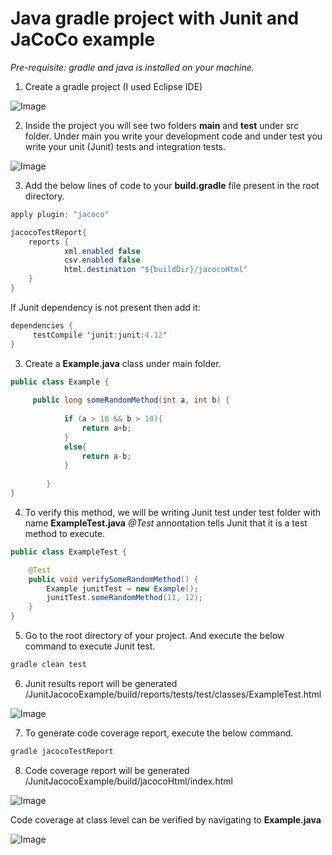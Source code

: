 #  Java gradle project with Junit and JaCoCo example

*Pre-requisite: gradle and java is installed on your machine.*

1. Create a gradle project (I used Eclipse IDE)

![Image](https://github.com/shankybnl/junit-jacoco-example/blob/master/images/1.png)

2. Inside the project you will see two folders **main** and **test** under src folder. Under main you write your development  code and under test  you write your unit (Junit) tests and integration tests.

![Image](https://github.com/shankybnl/junit-jacoco-example/blob/master/images/2.png)

3. Add the below lines of code to your **build.gradle** file present in the root directory.

```java
apply plugin: "jacoco" 
```

```java 
jacocoTestReport{
    reports {
            xml.enabled false
            csv.enabled false
            html.destination "${buildDir}/jacocoHtml"
    }
}
```

If Junit dependency is not present then add it:

```java
dependencies {
     testCompile 'junit:junit:4.12'
}
```

3. Create a **Example.java** class under main folder.

```java
public class Example {
	
	 public long someRandomMethod(int a, int b) {
	    	
	    	if (a > 10 && b > 10){
	    		return a+b;
	    	}
	    	else{
	    		return a-b;
	    	}
	       
	    }
}
```
4. To verify this method, we will be writing Junit test under test folder with name **ExampleTest.java**
    *@Test* annontation tells Junit that it is a test method to execute.

```java
public class ExampleTest {

    @Test
	public void verifySomeRandomMethod() {
		Example junitTest = new Example();
		junitTest.someRandomMethod(11, 12);
	}
}
```
5. Go to the root directory of your project. And execute the below command to execute Junit test.

```java
gradle clean test
```

6. Junit results report will be generated /JunitJacocoExample/build/reports/tests/test/classes/ExampleTest.html

![Image](https://github.com/shankybnl/junit-jacoco-example/blob/master/images/5.png)


7. To generate code coverage report, execute the below command.

```java
gradle jacocoTestReport
```

8. Code coverage report will be generated /JunitJacocoExample/build/jacocoHtml/index.html

![Image](https://github.com/shankybnl/junit-jacoco-example/blob/master/images/4.png)

Code coverage at class level can be verified by navigating to **Example.java**

![Image](https://github.com/shankybnl/junit-jacoco-example/blob/master/images/3.png)

